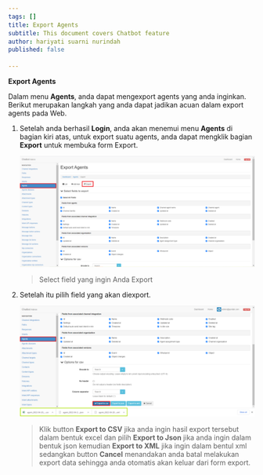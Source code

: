 ```yaml
---
tags: []
title: Export Agents
subtitle: This document covers Chatbot feature
author: hariyati suarni nurindah
published: false

---
```

**Export Agents**

Dalam menu **Agents**, anda dapat mengexport agents yang anda inginkan. Berikut merupakan langkah yang anda dapat jadikan acuan dalam export agents pada Web.

1. Setelah anda berhasil **Login**, anda akan menemui menu **Agents** di bagian kiri atas, untuk export suatu agents, anda dapat mengklik bagian **Export** untuk membuka form Export.

   ![](/uploads/agents2.PNG)

   > Select field yang ingin Anda Export
2. Setelah itu pilih field yang akan diexport.

   ![](/uploads/agentupdate5-1.PNG)

   > Klik button **Export to CSV** jika anda ingin hasil export tersebut dalam bentuk excel dan pilih **Export to Json** jika anda ingin dalam bentuk json kemudian **Export to XML** jika ingin dalam bentul xml sedangkan button **Cancel** menandakan anda batal melakukan export data sehingga anda otomatis akan keluar dari form export.